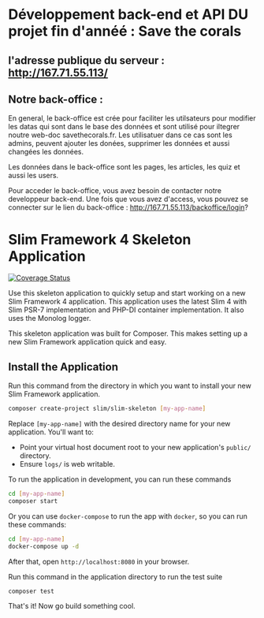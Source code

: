 # Développement back-end et API DU projet fin d'annéé : Save the corals

## l'adresse publique du serveur : http://167.71.55.113/

## Notre back-office :

  En general, le back-office est crée pour faciliter les utilsateurs pour modifier les datas qui sont dans le base des données et sont utilisé pour iltegrer noutre web-doc savethecorals.fr.  Les utilisatuer dans ce cas sont les admins, peuvent ajouter les donées, supprimer les données et aussi changées les données.
  
  Les données dans le back-office sont les pages, les articles, les quiz et aussi les users.
  
  Pour acceder le back-office, vous avez besoin de contacter notre developpeur back-end. Une fois que vous avez d'access, vous pouvez se connecter sur le lien du back-office : http://167.71.55.113/backoffice/login?
  
  












# Slim Framework 4 Skeleton Application

[![Coverage Status](https://coveralls.io/repos/github/slimphp/Slim-Skeleton/badge.svg?branch=master)](https://coveralls.io/github/slimphp/Slim-Skeleton?branch=master)

Use this skeleton application to quickly setup and start working on a new Slim Framework 4 application. This application uses the latest Slim 4 with Slim PSR-7 implementation and PHP-DI container implementation. It also uses the Monolog logger.

This skeleton application was built for Composer. This makes setting up a new Slim Framework application quick and easy.

## Install the Application

Run this command from the directory in which you want to install your new Slim Framework application.

```bash
composer create-project slim/slim-skeleton [my-app-name]
```

Replace `[my-app-name]` with the desired directory name for your new application. You'll want to:

* Point your virtual host document root to your new application's `public/` directory.
* Ensure `logs/` is web writable.

To run the application in development, you can run these commands 

```bash
cd [my-app-name]
composer start
```

Or you can use `docker-compose` to run the app with `docker`, so you can run these commands:
```bash
cd [my-app-name]
docker-compose up -d
```
After that, open `http://localhost:8080` in your browser.

Run this command in the application directory to run the test suite

```bash
composer test
```

That's it! Now go build something cool.
